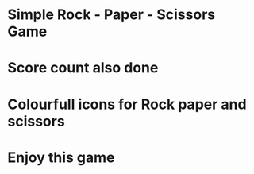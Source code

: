 # Simple Rock - Paper - Scissors Game
# Score count also done
# Colourfull icons for Rock paper and scissors
# Enjoy this game
